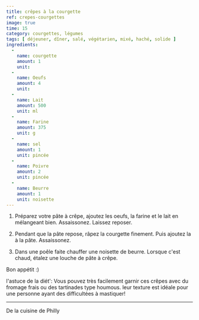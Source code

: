```yaml
---
title: crêpes à la courgette
ref: crepes-courgettes
image: true
time: 15
category: courgettes, légumes
tags: [ déjeuner, dîner, salé, végétarien, mixé, haché, solide ]
ingredients:
  -
    name: courgette
    amount: 1
    unit: 
  -
    name: Oeufs
    amount: 4
    unit:
  -
    name: Lait
    amount: 500
    unit: ml
  -
    name: Farine
    amount: 375
    unit: g
  -
    name: sel 
    amount: 1
    unit: pincée
  -
    name: Poivre
    amount: 2
    unit: pincée
  - 
    name: Beurre
    amount: 1
    unit: noisette 
---
```



1. Préparez votre pâte à crêpe, ajoutez les oeufs, la farine et le lait en mélangeant bien. Assaissonez. Laissez reposer.

2. Pendant que la pâte repose, râpez la courgette finement. Puis ajoutez la à la pâte. Assaissonez.

3.  Dans une poêle faite chauffer une noisette de beurre. Lorsque c'est chaud, étalez une louche de pâte à crêpe. 

Bon appétit :)

l'astuce de la diét': Vous pouvez très facilement garnir ces crêpes avec du fromage frais ou des tartinades type houmous. leur texture est idéale pour une personne ayant des difficultées à mastiquer!

---

De la cuisine de Philly
